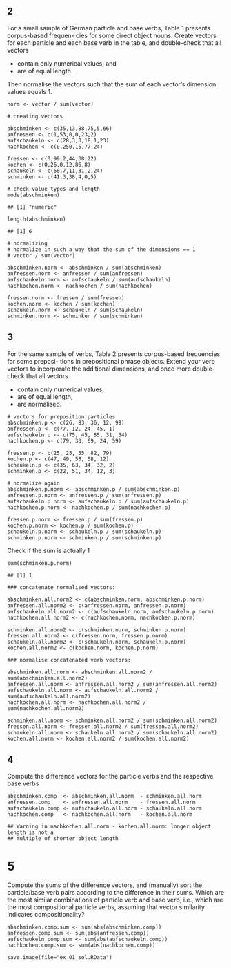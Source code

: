 2
-

For a small sample of German particle and base verbs, Table 1 presents
corpus-based frequen- cies for some direct object nouns. Create vectors
for each particle and each base verb in the table, and double-check that
all vectors

-   contain only numerical values, and
-   are of equal length.

Then normalise the vectors such that the sum of each vector’s dimension
values equals 1.

`norm <- vector / sum(vector)`

    # creating vectors

    abschminken <- c(35,13,88,75,5,66)
    anfressen <- c(1,53,0,0,23,2)
    aufschaukeln <- c(28,3,0,18,1,23)
    nachkochen <- c(0,250,15,77,24)

    fressen <- c(0,99,2,44,38,22)
    kochen <- c(0,26,0,12,86,8)
    schaukeln <- c(68,7,11,31,2,24)
    schminken <- c(41,3,38,4,0,5)

    # check value types and length
    mode(abschminken)

    ## [1] "numeric"

    length(abschminken)

    ## [1] 6

    # normalizing
    # normalize in such a way that the sum of the dimensions == 1
    # vector / sum(vector)

    abschminken.norm <- abschminken / sum(abschminken)                                                                                
    anfressen.norm <- anfressen / sum(anfressen)                                                                                                        
    aufschaukeln.norm <- aufschaukeln / sum(aufschaukeln)                                                                                               
    nachkochen.norm <- nachkochen / sum(nachkochen)                                                                                                     

    fressen.norm <- fressen / sum(fressen)                                                                                                              
    kochen.norm <- kochen / sum(kochen)                                                                                                                 
    schaukeln.norm <- schaukeln / sum(schaukeln)                                                                                                        
    schminken.norm <- schminken / sum(schminken)  

3
-

For the same sample of verbs, Table 2 presents corpus-based frequencies
for some preposi- tions in prepositional phrase objects. Extend your
verb vectors to incorporate the additional dimensions, and once more
double-check that all vectors

-   contain only numerical values,
-   are of equal length,
-   are normalised.

<!-- -->

    # vectors for preposition particles
    abschminken.p <- c(26, 83, 36, 12, 99)                                                                                                              
    anfressen.p <- c(77, 12, 24, 45, 1)                                                                                                                 
    aufschaukeln.p <- c(75, 45, 85, 31, 34)                                                                                                             
    nachkochen.p <- c(79, 33, 69, 24, 59)                                                                                                               

    fressen.p <- c(25, 25, 55, 82, 79)                                                                                                                  
    kochen.p <- c(47, 49, 58, 58, 12)                                                                                                                   
    schaukeln.p <- c(35, 63, 34, 32, 2)                                                                                                                 
    schminken.p <- c(22, 51, 34, 12, 3)     

    # normalize again
    abschminken.p.norm <- abschminken.p / sum(abschminken.p)                                                                                            
    anfressen.p.norm <- anfressen.p / sum(anfressen.p)                                                                                                  
    aufschaukeln.p.norm <- aufschaukeln.p / sum(aufschaukeln.p)                                                                                         
    nachkochen.p.norm <- nachkochen.p / sum(nachkochen.p)                                                                                               

    fressen.p.norm <- fressen.p / sum(fressen.p)                                                                                                        
    kochen.p.norm <- kochen.p / sum(kochen.p)                                                                                                           
    schaukeln.p.norm <- schaukeln.p / sum(schaukeln.p)                                                                                                  
    schminken.p.norm <- schminken.p / sum(schminken.p)    

Check if the sum is actually 1

    sum(schminken.p.norm)

    ## [1] 1

    ### concatenate normalised vectors:

    abschminken.all.norm2 <- c(abschminken.norm, abschminken.p.norm)                                                                                    
    anfressen.all.norm2 <- c(anfressen.norm, anfressen.p.norm)                                                                                          
    aufschaukeln.all.norm2 <- c(aufschaukeln.norm, aufschaukeln.p.norm)                                                                                 
    nachkochen.all.norm2 <- c(nachkochen.norm, nachkochen.p.norm)                                                                                       

    schminken.all.norm2 <- c(schminken.norm, schminken.p.norm)                                                                                          
    fressen.all.norm2 <- c(fressen.norm, fressen.p.norm)                                                                                                
    schaukeln.all.norm2 <- c(schaukeln.norm, schaukeln.p.norm)                                                                                          
    kochen.all.norm2 <- c(kochen.norm, kochen.p.norm)                                                                                                      

    ### normalise concatenated verb vectors:

    abschminken.all.norm <- abschminken.all.norm2 / sum(abschminken.all.norm2)                                                                          
    anfressen.all.norm <- anfressen.all.norm2 / sum(anfressen.all.norm2)                                                                                
    aufschaukeln.all.norm <- aufschaukeln.all.norm2 / sum(aufschaukeln.all.norm2)                                                                       
    nachkochen.all.norm <- nachkochen.all.norm2 / sum(nachkochen.all.norm2)                                                                             

    schminken.all.norm <- schminken.all.norm2 / sum(schminken.all.norm2)                                                                                
    fressen.all.norm <- fressen.all.norm2 / sum(fressen.all.norm2)                                                                                      
    schaukeln.all.norm <- schaukeln.all.norm2 / sum(schaukeln.all.norm2)                                                                                
    kochen.all.norm <- kochen.all.norm2 / sum(kochen.all.norm2)     

4
-

Compute the difference vectors for the particle verbs and the respective
base verbs

    abschminken.comp  <- abschminken.all.norm  - schminken.all.norm                                                                                       
    anfressen.comp    <- anfressen.all.norm    - fressen.all.norm                                                                                       
    aufschaukeln.comp <- aufschaukeln.all.norm - schaukeln.all.norm                                                                                     
    nachkochen.comp   <- nachkochen.all.norm   - kochen.all.norm 

    ## Warning in nachkochen.all.norm - kochen.all.norm: longer object length is not a
    ## multiple of shorter object length

5
=

Compute the sums of the difference vectors, and (manually) sort the
particle/base verb pairs according to the difference in their sums.
Which are the most similar combinations of particle verb and base verb,
i.e., which are the most compositional particle verbs, assuming that
vector similarity indicates compositionality?

    abschminken.comp.sum <- sum(abs(abschminken.comp))
    anfressen.comp.sum <- sum(abs(anfressen.comp))
    aufschaukeln.comp.sum <- sum(abs(aufschaukeln.comp))
    nachkochen.comp.sum <- sum(abs(nachkochen.comp))

    save.image(file="ex_01_sol.RData")
